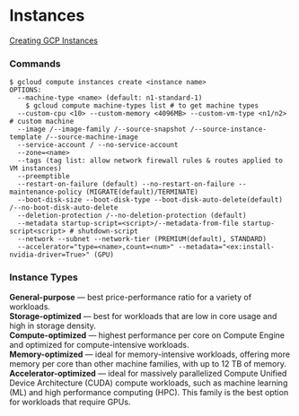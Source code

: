 # Instances

[Creating GCP Instances](https://cloud.google.com/sdk/gcloud/reference/compute/instances/create)

### Commands
```
$ gcloud compute instances create <instance name>
OPTIONS:
  --machine-type <name> (default: n1-standard-1)
    $ gcloud compute machine-types list # to get machine types
  --custom-cpu <10> --custom-memory <4096MB> --custom-vm-type <n1/n2> # custom machine
  --image /--image-family /--source-snapshot /--source-instance-template /--source-machine-image
  --service-account / --no-service-account
  --zone=<name>
  --tags (tag list: allow network firewall rules & routes applied to VM instances)
  --preemptible
  --restart-on-failure (default) --no-restart-on-failure --maintenance-policy (MIGRATE(default)/TERMINATE)
  --boot-disk-size --boot-disk-type --boot-disk-auto-delete(default) /--no-boot-disk-auto-delete
  --deletion-protection /--no-deletion-protection (default)
  --metadata startup-script=<script>/--metadata-from-file startup-script<script> # shutdown-script
  --network --subnet --network-tier (PREMIUM(default), STANDARD)
  --accelerator="type=<name>,count=<num>" --metadata="<ex:install-nvidia-driver=True>" (GPU)
```

### Instance Types
**General-purpose** — best price-performance ratio for a variety of workloads.  
**Storage-optimized** — best for workloads that are low in core usage and high in storage density.  
**Compute-optimized** — highest performance per core on Compute Engine and optimized for compute-intensive workloads.  
**Memory-optimized** — ideal for memory-intensive workloads, offering more memory per core than other machine families, with up to 12 TB of memory.  
**Accelerator-optimized** — ideal for massively parallelized Compute Unified Device Architecture (CUDA) compute workloads, such as machine learning (ML) and high performance computing (HPC). This family is the best option for workloads that require GPUs.  
